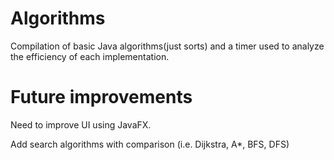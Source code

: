 # Algorithms
Compilation of basic Java algorithms(just sorts) and a timer used to analyze the efficiency of each implementation.

# Future improvements
Need to improve UI using JavaFX.

Add search algorithms with comparison (i.e. Dijkstra, A*, BFS, DFS)
